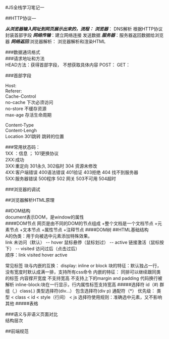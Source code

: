 #JS全栈学习笔记一

##HTTP协议—

***从浏览器输入网址到网页展示出来的，流程：***
***浏览器***： DNS解析   根据HTTP协议封装首部字段
***网络传输***：建立网络连接 发送数据
***服务器***：服务器返回数据给浏览器
***网络返回***:浏览器解析：  浏览器解析和渲染HTML


###数据通讯格式<br/>
###请求地址和方法<br/>
 HEAD方法：获得首部字段， 不想获取具体内容
 POST：
 GET：
  
###首部字段<br/>

Host:<br/>
Referer:<br/>
Cache-Control<br/>
   no-cache 下次必须访问<br/>
   no-store 不缓存资源<br/>
   max-age  存活生命周期<br/>
   
Content-Type<br/>
Content-Lengh<br/>
Location  301跳转    跳转的位置<br/>

###常用状态码： <br/>
1XX ：信息 ；   101更换协议<br/>
2XX:成功  <br/>
3XX:重定向      301永久      302临时  304 资源未修改<br/>
4XX:客户端错误   400语法错误  401验证  403拒绝  404 找不到服务器<br/>
5XX:服务器错误   500程序     502 网关  503不可用  504超时<br/>

###浏览器的调试<br/>

##浏览器解析HTML原理<br/>

##DOM结构<br/>
document表示DOM，是window的属性<br/>
####DOM节点
网页是由不同的DOM的节点组成
+整个文档是一个文档节点
+元素节点
+文本节点
+属性节点
+注释节点
####DOM树
##HTML基础结构<br/>
A的伪类：用于向被选中元素添加特殊效果。<br/>
link 未访问（默认） -- hover  鼠标悬停（鼠标划过） -- active 链接激活（鼠标按下） -- visited 访问过后（点击过后）<br/>
顺序：link visited hover active

常见标签
块与内嵌的互换：   display:  inline  or block
块的特征：默认独占一行，没有宽度时默认成满一排，支持所有css命令
内嵌的特征： 同排可以继续跟同类的标签 内容撑开宽度 不支持宽高 不支持上下的margin and padding 代码换行被解析
inline-block:块在一行显示，行内属性标签支持宽高
#####选择符
  id（#) 群组（,）class(.) 类型选择符(div...） 包含选择符(div p) 通配符（*）
  优先级： 类型 < class < id < style（行间） < js
 选择符使用规则：准确选中元素，又不影响其他
#####表格<br/>

###语义与非语义页面对比  
结构层次
 
##前端规范<br/>
 
 